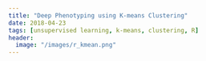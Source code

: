 ```yaml
---
title: "Deep Phenotyping using K-means Clustering"
date: 2018-04-23
tags: [unsupervised learning, k-means, clustering, R]
header:
  image: "/images/r_kmean.png"
---
```

